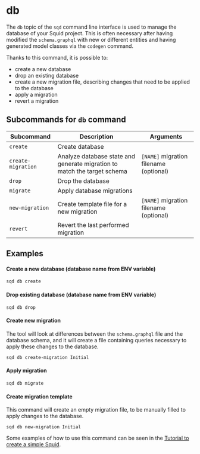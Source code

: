 # db

The `db` topic of the `sqd` command line interface is used to manage the database of your Squid project. This is often necessary after having modified the `schema.graphql` with new or different entities and having generated model classes via the `codegen` command.

Thanks to this command, it is possible to:

* create a new database
* drop an existing database
* create a new migration file, describing changes that need to be applied to the database
* apply a migration
* revert a migration

## Subcommands for `db` command

| Subcommand         | Description                                                              | Arguments                              |
| ------------------ | ------------------------------------------------------------------------ | -------------------------------------- |
| `create`           | Create database                                                          |                                        |
| `create-migration` | Analyze database state and generate migration to match the target schema | `[NAME]` migration filename (optional) |
| `drop`             | Drop the database                                                        |                                        |
| `migrate`          | Apply database migrations                                                |                                        |
| `new-migration`    | Create template file for a new migration                                 | `[NAME]` migration filename (optional) |
| `revert`           | Revert the last performed migration                                      |                                        |

## Examples

#### Create a new database (database name from ENV variable)

```
sqd db create
```

#### Drop existing database (database name from ENV variable)

```
sqd db drop
```

#### Create new migration

The tool will look at differences between the `schema.graphql` file and the database schema, and it will create a file containing queries necessary to apply these changes to the database.

```
sqd db create-migration Initial
```

#### Apply migration

```
sqd db migrate
```

#### Create migration template

This command will create an empty migration file, to be manually filled to apply changes to the database.

```
sqd db new-migration Initial
```

Some examples of how to use this command can be seen in the [Tutorial to create a simple Squid](subsquid-docs/tutorial/create-a-simple-squid.md#apply-changes-to-the-database).
